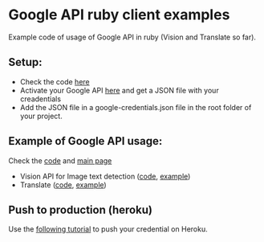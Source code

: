 # Google API ruby client examples
Example code of usage of Google API in ruby (Vision and Translate so far).
      
## Setup:
- Check the code [here](https://github.com/yannklein/google-api-ruby-sandbox)
- Activate your Google API [here](https://github.com/googleapis/google-cloud-ruby#using-the-client-libraries) and get a JSON file with your creadentials
- Add the JSON file in a google-credentials.json file in the root folder of your project.


## Example of Google API usage:
Check the [code](https://github.com/yannklein/google-api-ruby-sandbox) and [main page](https://google-api-ruby-sandbox.herokuapp.com/)
- Vision API for Image text detection ([code](https://github.com/yannklein/google-api-ruby-sandbox/blob/main/app.rb#L18), [example](https://google-api-ruby-sandbox.herokuapp.com/vision))
- Translate ([code](https://github.com/yannklein/google-api-ruby-sandbox/blob/main/app.rb#L24), [example](https://google-api-ruby-sandbox.herokuapp.com/translate))

## Push to production (heroku)
Use the [following tutorial](https://devdojo.com/bryanborge/adding-google-cloud-credentials-to-heroku) to push your credential on Heroku.

</div>